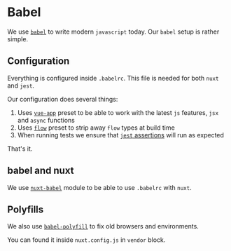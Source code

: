 # Babel

We use [`babel`](https://babeljs.io/) to write modern `javascript` today.
Our `babel` setup is rather simple.


## Configuration

Everything is configured inside `.babelrc`.
This file is needed for both `nuxt` and `jest`.

Our configuration does several things:

1. Uses [`vue-app`](https://www.npmjs.com/package/babel-preset-vue-app) preset to be able to work with the latest `js` features, `jsx` and `async` functions
2. Uses [`flow`](https://www.npmjs.com/package/babel-preset-flow) preset to strip away `flow` types at build time
3. When running tests we ensure that [`jest` assertions](https://github.com/mattphillips/babel-jest-assertions) will run as expected 

That's it.


## babel and nuxt

We use [`nuxt-babel`](https://github.com/wemake-services/nuxt-babel) module to be able to use `.babelrc` with `nuxt`.


## Polyfills 

We also use [`babel-polyfill`](https://babeljs.io/docs/usage/polyfill/) to fix old browsers and environments.

You can found it inside `nuxt.config.js` in `vendor` block.
